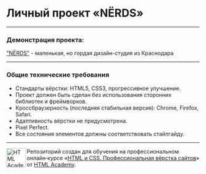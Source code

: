# Личный проект «NЁRDS»

---

### Демонстрация проекта:

["NЁRDS"](https://michaelbezz.github.io/nerds-22/) - маленькая, но гордая дизайн-студия из Краснодара

---

### Общие технические требования

* Стандарты вёрстки: HTML5, CSS3, прогрессивное улучшение.
* Проект должен быть сделан без использования сторонних библиотек и фреймворков.
* Кроссбраузерность (последняя стабильная версия): Chrome, Firefox, Safari.
* Адаптивность вёрстки не предусмотрена.
* Pixel Perfect.
* Все состояния элементов должны соответствовать стайлгайду.

---

<a href="https://htmlacademy.ru/intensive/htmlcss"><img align="left" width="50" height="50" alt="HTML Academy" src="https://up.htmlacademy.ru/static/img/intensive/htmlcss/logo-for-github-2.png"></a>

Репозиторий создан для обучения на профессиональном онлайн‑курсе «[HTML и CSS. Профессиональная вёрстка сайтов](https://htmlacademy.ru/intensive/htmlcss)» от [HTML Academy](https://htmlacademy.ru).
